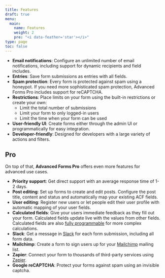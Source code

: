 ```yaml
---
title: Features
draft: true
menu:
  main:
    name: Features
    weight: 2
    pre: "<i data-feather='star'></i>"
type: page
toc: false
---
```


- **Email notifications**: Configure an unlimited number of email notifications, including support for dynamic recipients and field includes.
- **Entries**: Save form submissions as entries with all fields.
- **Spam protection**: Every form is protected against spam using a honeypot. If you need more sophisticated spam protection, Advanced Forms Pro includes support for reCAPTCHA.
- **Restrictions**: Place limits on your form using the built-in restrictions or create your own:
    + Limit the total number of submissions
    + Limit your form to only logged-in users
    + Limit the time when your form can be used
- **User-friendly UI**: Create forms either through the admin UI or programmatically for easy integration.
- **Developer-friendly**: Designed for developers with a large variety of actions and filters.

## Pro

On top of that, **Advanced Forms Pro** offers even more features for advanced use cases. 

- **Priority support**: Get direct support with an average response time of 1-2 days.
- **Post editing**: Set up forms to create and edit posts. Configure the post title, content and status and automatically map your existing ACF fields.
- **User editing**: Register new users or let people edit their user profile with automatic mapping of your user fields.
- **Calculated fields**: Give your users immediate feedback as they fill out your form. Calculated fields update live with the values from other fields. Calculated fields are also [fully programmable](https://advancedforms.github.io/pro/configuration/using-calculated-fields/) for more complex calculations.
- **Slack**: Get a message in [Slack](https://slack.com) for each form submission, including all form data.
- **Mailchimp**: Create a form to sign users up for your [Mailchimp](https://mailchimp.com) mailing list.
- **Zapier**: Connect your form to thousands of third-party services using [Zapier](https://zapier.com).
- **Google reCAPTCHA**: Protect your forms against spam using an invisible captcha.